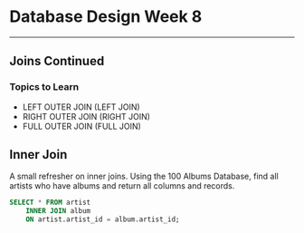 # Database Design Week 8

***

## Joins Continued

### Topics to Learn

- LEFT OUTER JOIN (LEFT JOIN)
- RIGHT OUTER JOIN (RIGHT JOIN)
- FULL OUTER JOIN (FULL JOIN)

## Inner Join

A small refresher on inner joins. 
Using the 100 Albums Database, find all artists who have albums and return all columns and records.

```sql
SELECT * FROM artist
    INNER JOIN album
    ON artist.artist_id = album.artist_id;
```